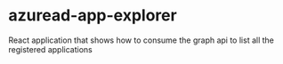 # azuread-app-explorer
React application that shows how to consume the graph api to list all the registered applications
